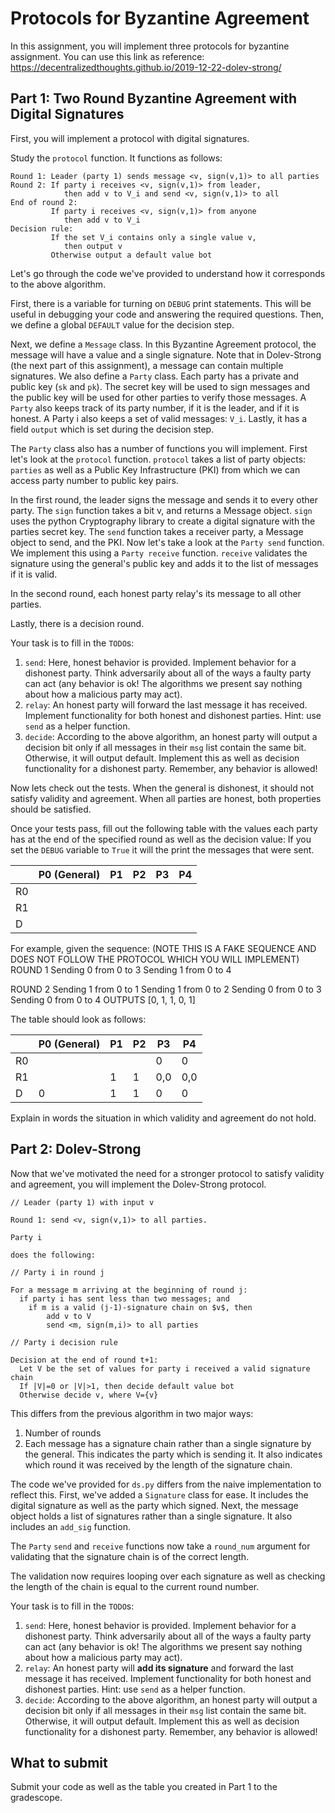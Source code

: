 # Protocols for Byzantine Agreement

In this assignment, you will implement three protocols for byzantine assignment. 
You can use this link as reference: https://decentralizedthoughts.github.io/2019-12-22-dolev-strong/


## Part 1: Two Round Byzantine Agreement with Digital Signatures

First, you will implement a protocol with digital signatures. 

Study the `protocol` function. It functions as follows:

```
Round 1: Leader (party 1) sends message <v, sign(v,1)> to all parties
Round 2: If party i receives <v, sign(v,1)> from leader,
            then add v to V_i and send <v, sign(v,1)> to all
End of round 2: 
         If party i receives <v, sign(v,1)> from anyone
            then add v to V_i
Decision rule:
         If the set V_i contains only a single value v,
            then output v
         Otherwise output a default value bot
```


Let's go through the code we've provided to understand how it corresponds to the above algorithm.

First, there is a variable for turning on `DEBUG` print statements. This will be useful in debugging your code and answering the required questions.
Then, we define a global `DEFAULT` value for the decision step.

Next, we define a `Message` class. In this Byzantine Agreement protocol, the message will have a value and a single signature. Note that in Dolev-Strong (the next part of this assignment), a message can contain multiple signatures.
We also define a `Party` class. Each party has a private and public key (`sk` and `pk`). The secret key will be used to sign messages and the public key will be used for other parties to verify those messages.
A `Party` also keeps track of its party number, if it is the leader, and if it is honest. A Party i also keeps a set of valid messages: `V_i`. 
Lastly, it has a field `output` which is set during the decision step. 


The `Party` class also has a number of functions you will implement. First let's look at the `protocol` function.
`protocol` takes a list of party objects: `parties` as well as a Public Key Infrastructure (PKI) from which we can access party number to public key pairs.

In the first round, the leader signs the message and sends it to every other party.
The `sign` function takes a bit v, and returns a Message object. `sign` uses the python Cryptography library to create a digital signature with the parties secret key.
The `send` function takes a receiver party, a Message object to send, and the PKI. 
Now let's take a look at the `Party send` function.  We implement this using a `Party receive` function.
`receive` validates the signature using the general's public key and adds it to the list of messages if it is valid.

In the second round, each honest party relay's its message to all other parties.

Lastly, there is a decision round. 


Your task is to fill in the `TODO`s:
1. `send`: Here, honest behavior is provided. Implement behavior for a dishonest party. Think adversarily about all of the ways a faulty party can act (any behavior is ok! The algorithms we present say nothing about how a malicious party may act).
2. `relay`: An honest party will forward the last message it has received. Implement functionality for both honest and dishonest parties. Hint: use `send` as a helper function.
3. `decide`: According to the above algorithm, an honest party will output a decision bit only if all messages in their `msg` list contain the same bit. Otherwise, it will output default. Implement this as well as  decision functionality for a dishonest party. Remember, any behavior is allowed!


Now lets check out the tests. When the general is dishonest, it should not satisfy validity and agreement. 
When all parties are honest, both properties should be satisfied.

Once your tests pass, fill out the following table with the values each party has at the end of the specified round as well as the decision value:
If you set the `DEBUG` variable to `True` it will the print the messages that were sent.


|    | P0 (General) | P1 | P2 | P3 | P4 |
|----|--------------|----|----|----|----|
| R0 |              |    |    |    |    |
| R1 |              |    |    |    |    |
| D  |              |    |    |    |    |



For example, given the sequence:
(NOTE THIS IS A FAKE SEQUENCE AND DOES NOT FOLLOW THE PROTOCOL WHICH YOU WILL IMPLEMENT)
ROUND 1
Sending 0 from 0 to 3
Sending 1 from 0 to 4

ROUND 2
Sending 1 from 0 to 1
Sending 1 from 0 to 2
Sending 0 from 0 to 3
Sending 0 from 0 to 4
OUTPUTS [0, 1, 1, 0, 1]

The table should look as follows:

|    | P0 (General) | P1 | P2 | P3  | P4  |
|----|--------------|----|----|-----|-----|
| R0 |              |    |    | 0   | 0   |
| R1 |              | 1  | 1  | 0,0 | 0,0 |
| D  | 0            | 1  | 1  | 0   | 0   |


Explain in words the situation in which validity and agreement do not hold.


## Part 2: Dolev-Strong
Now that we've motivated the need for a stronger protocol to satisfy validity and agreement, you will implement the Dolev-Strong protocol.

```
// Leader (party 1) with input v

Round 1: send <v, sign(v,1)> to all parties.

Party i

does the following:

// Party i in round j

For a message m arriving at the beginning of round j:
  if party i has sent less than two messages; and
    if m is a valid (j-1)-signature chain on $v$, then
        add v to V
        send <m, sign(m,i)> to all parties

// Party i decision rule

Decision at the end of round t+1:
  Let V be the set of values for party i received a valid signature chain
  If |V|=0 or |V|>1, then decide default value bot
  Otherwise decide v, where V={v}
```

This differs from the previous algorithm in two major ways:   
1. Number of rounds
2. Each message has a signature chain rather than a single signature by the general. This indicates the party which is sending it. It also indicates which round it was received by the length of the signature chain.


The code we've provided for `ds.py` differs from the naive implementation to reflect this.
First, we've added a `Signature` class for ease. It includes the digital signature as well as the party which signed. 
Next, the message object holds a list of signatures rather than a single signature. It also includes an `add_sig` function. 

The `Party` `send` and `receive` functions now take a `round_num` argument for validating that the signature chain is of the correct length.

The validation now requires looping over each signature as well as checking the length of the chain is equal to the current round number.


Your task is to fill in the `TODO`s:
1. `send`: Here, honest behavior is provided. Implement behavior for a dishonest party. Think adversarily about all of the ways a faulty party can act (any behavior is ok! The algorithms we present say nothing about how a malicious party may act).
2. `relay`: An honest party will **add its signature** and forward the last message it has received. Implement functionality for both honest and dishonest parties. Hint: use `send` as a helper function.
3. `decide`: According to the above algorithm, an honest party will output a decision bit only if all messages in their `msg` list contain the same bit. Otherwise, it will output default. Implement this as well as  decision functionality for a dishonest party. Remember, any behavior is allowed!


## What to submit

Submit your code as well as the table you created in Part 1 to the gradescope.
